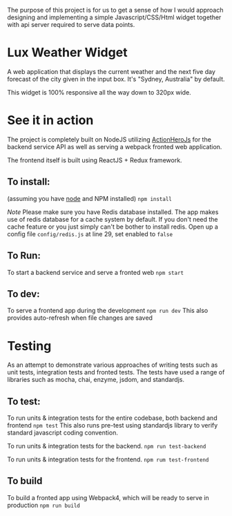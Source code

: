 The purpose of this project is for us to get a sense of how I would approach
designing and implementing a simple Javascript/CSS/Html widget together with
api server required to serve data points.

# Lux Weather Widget
A web application that displays the current weather and
the next five day forecast of the city given in the input box.
It's "Sydney, Australia" by default.

This widget is 100% responsive all the way down to 320px wide.

# See it in action
The project is completely built on NodeJS utilizing [ActionHeroJs](https://www.actionherojs.com/)
for the backend service API as well as serving a webpack fronted web application.

The frontend itself is built using ReactJS + Redux framework.

## To install:
(assuming you have [node](http://nodejs.org/) and NPM installed)
`npm install`

*Note* Please make sure you have Redis database installed.
The app makes use of redis database for a cache system by default.
If you don't need the cache feature or you just simply can't be bother to install redis.
Open up a config file `config/redis.js` at line 29, set enabled to `false`

## To Run:
To start a backend service and serve a fronted web
`npm start`

## To dev:
To serve a frontend app during the development
`npm run dev`
This also provides auto-refresh when file changes are saved

# Testing
As an attempt to demonstrate various approaches of writing tests such as unit tests,
integration tests and fronted tests. The tests have used a range of libraries
such as mocha, chai, enzyme, jsdom, and standardjs.

## To test:
To run units & integration tests for the entire codebase, both backend and frontend
`npm test`
This also runs pre-test using standardjs library to verify standard javascript coding convention.

To run units & integration tests for the backend.
`npm run test-backend`

To run units & integration tests for the frontend.
`npm rum test-frontend`

## To build
To build a fronted app using Webpack4, which will be ready to serve in production
`npm run build`
